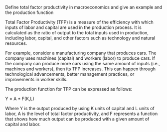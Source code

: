 ---
---

Define total factor productivity in macroeconomics and give an example and the production function

Total Factor Productivity (TFP) is a measure of the efficiency with which inputs of labor and capital are used in the production process. It is calculated as the ratio of output to the total inputs used in production, including labor, capital, and other factors such as technology and natural resources.

For example, consider a manufacturing company that produces cars. The company uses machines (capital) and workers (labor) to produce cars. If the company can produce more cars using the same amount of inputs (i.e., machines and workers), then its TFP increases. This can happen through technological advancements, better management practices, or improvements in worker skills.

The production function for TFP can be expressed as follows:

Y = A * F(K,L)

Where Y is the output produced by using K units of capital and L units of labor, A is the level of total factor productivity, and F represents a function that shows how much output can be produced with a given amount of capital and labor.
